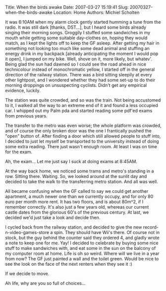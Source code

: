 Title: When the birds awake
Date: 2007-03-27 15:19:41
Slug: 20070327-when-the-birds-awake
Location: Home
Authors: Michiel Scholten

<p>It was 6:10AM when my alarm clock gently started humming a tune from the radio. It was still dark [thanks, DST...], but I heard some birds already singing their morning songs. Groggily I stuffed some sandwiches in my mouth while getting some suitable day-clothes on, hoping they would match, as I kept the lights off to keep the GF asleep. After getting my hair in something not looking too much like some dead animal and stuffing an energy drink in my backpack [already anticipating the moment I would pop it open], I jumped on my bike. Well, shove on it, more likely, but whatev'. Being glad the sun had dawned so I could see the road ahead in nice technicolour instead of monochromatic yellow, I started off in the general direction of the railway station. There was a bird sitting sleepily at every other lightpost, and I wondered whether they had some set-up to do their morning droppings on unsuspecting cyclists. Didn't get any empirical evidence, luckily.</p>
<p>The station was quite crowded, and so was the train. Not being accustomed to it, I walked all the way to an extreme end of it and found a less occupied car. I whipped out my Palm pda and started reading some pdf'ed exams from previous years.</p>
<p>The transfer to the metro was even worse; the whole platform was crowded, and of course the only broken door was the one I frantically pushed the "open" button of. After finding a door which still allowed people to stuff into, I decided to just let myself be transported to the university instead of doing some extra reading. There just wasn't enough room. At least I was on time for the exam.</p>

<p>Ah, the exam... Let me just say I suck at doing exams at 8:45AM.</p>

<p>At the way back home, we noticed some trams and metro's standing in a row. Sitting there. Waiting. So, we looked around at the sunlit day and decided to take the walk to the transferring metro station. And all was well.</p>

<p>All became confusing when the GF called to say we could get another apartment, a much newer one than we currently occupy, and for only 80 euro per month more rent. It has two floors, and is about 80m^2, if I remember correctly. It's also just a few years old, whereas our current castle dates from the glorious 60's of the previous century. At last, we decided we'd just take a look and decide then.</p>

<p>I cycled back from the railway station, and decided to give the new record-n-video-games-store a spin. They should have Wii's there. Of course not in stock, but the guy behind the counter said they ordered 4, and gladly wrote a note to keep one for me. Yay! I decided to celebrate by buying some nice stuff to make sandwiches with, and eat some in the sun on the balcony of my computer room at home. Life is oh so weird. Where will we live in a year from now? The GF just painted a wall and the toilet green. Would be nice to see the look on the face of the next renters when they see it :)</p>

<p>If we decide to move.</p>

<p>Ah life, why are you so full of choices...</p>